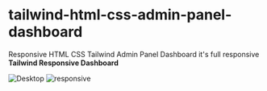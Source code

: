 # tailwind-html-css-admin-panel-dashboard
Responsive HTML CSS Tailwind Admin Panel Dashboard
it's full responsive
**Tailwind Responsive Dashboard**

![Desktop](https://user-images.githubusercontent.com/40790864/167835733-e25f0132-4b16-40b3-8c3f-f233fc51b8f8.JPG)
![responsive](https://user-images.githubusercontent.com/40790864/167835755-090fd76c-ae67-4946-b5dd-40cea230360f.JPG)

